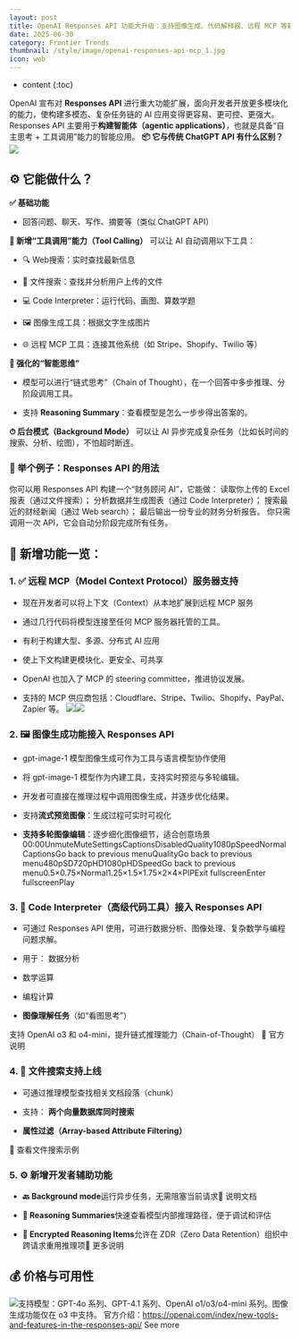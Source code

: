 ```yaml
---
layout: post
title: OpenAI Responses API 功能大升级：支持图像生成、代码解释器、远程 MCP 等新工具
date: 2025-06-30
category: Frontier Trends
thumbnail: /style/image/openai-responses-api-mcp_1.jpg
icon: web
---
```

* content
{:toc}

OpenAI 宣布对 **Responses API** 进行重大功能扩展，面向开发者开放更多模块化的能力，使构建多模态、复杂任务链的 AI 应用变得更容易、更可控、更强大。
Responses API 主要用于**构建智能体（agentic applications）**，也就是具备“自主思考 + 工具调用”能力的智能应用。
**📦 它与传统 ChatGPT API 有什么区别？**
![](https://assets-v2.circle.so/8ugtnecd6as5d6n7fuyln3hbxkvl)
## ⚙️ 它能做什么？
**✅ 基础功能**

- 回答问题、聊天、写作、摘要等（类似 ChatGPT API）

**🔧 新增“工具调用”能力（Tool Calling）**
可以让 AI 自动调用以下工具：

- 🔍 Web搜索：实时查找最新信息

- 📂 文件搜索：查找并分析用户上传的文件

- 💻 Code Interpreter：运行代码、画图、算数学题

- 🖼 图像生成工具：根据文字生成图片

- 🌐 远程 MCP 工具：连接其他系统（如 Stripe、Shopify、Twilio 等）

**🧠 强化的“智能思维”**

- 模型可以进行“链式思考”（Chain of Thought），在一个回答中多步推理、分阶段调用工具。

- 支持 **Reasoning Summary**：查看模型是怎么一步步得出答案的。

**⏱ 后台模式（Background Mode）**
可以让 AI 异步完成复杂任务（比如长时间的搜索、分析、绘图），不怕超时断连。

### 🧪 举个例子：Responses API 的用法
你可以用 Responses API 构建一个“财务顾问 AI”，它能做：
读取你上传的 Excel 报表（通过文件搜索）；
分析数据并生成图表（通过 Code Interpreter）；
搜索最近的财经新闻（通过 Web search）；
最后输出一份专业的财务分析报告。
你只需调用一次 API，它会自动分阶段完成所有任务。

## 🧩 新增功能一览：

### 1. ✅ **远程 MCP（Model Context Protocol）服务器支持**

- 现在开发者可以将上下文（Context）从本地扩展到远程 MCP 服务

- 通过几行代码将模型连接至任何 MCP 服务器托管的工具。

- 有利于构建大型、多源、分布式 AI 应用

- 使上下文构建更模块化、更安全、可共享

- OpenAI 也加入了 MCP 的 steering committee，推进协议发展。

- 支持的 MCP 供应商包括：Cloudflare、Stripe、Twilio、Shopify、PayPal、Zapier 等。
![](https://assets-v2.circle.so/d8ahy7o3kc02n7qgjcvekmm08flf)![](https://assets-v2.circle.so/kvuse3uufh4ro1kyr16xukbw133d)

### 2. 🖼️ **图像生成功能接入 Responses API**

- gpt-image-1 模型图像生成可作为工具与语言模型协作使用

- 将 gpt-image-1 模型作为内建工具，支持实时预览与多轮编辑。

- 开发者可直接在推理过程中调用图像生成，并逐步优化结果。

- 支持**流式预览图像**：生成过程可实时可视化

- **支持多轮图像编辑**：逐步细化图像细节，适合创意场景
00:00UnmuteMuteSettingsCaptionsDisabledQuality1080pSpeedNormalCaptionsGo back to previous menuQualityGo back to previous menu480pSD720pHD1080pHDSpeedGo back to previous menu0.5×0.75×Normal1.25×1.5×1.75×2×4×PIPExit fullscreenEnter fullscreenPlay

### 3. 🧮 **Code Interpreter（高级代码工具）接入 Responses API**

- 可通过 Responses API 使用，可进行数据分析、图像处理、复杂数学与编程问题求解。

- 用于：
数据分析

- 数学运算

- 编程计算

- **图像理解任务**（如“看图思考”）

支持 OpenAI o3 和 o4-mini，提升链式推理能力（Chain-of-Thought）
📎 官方说明

### 4. 📂 **文件搜索支持上线**

- 可通过推理模型查找相关文档段落（chunk）

- 支持：
**两个向量数据库同时搜索**

- **属性过滤（Array-based Attribute Filtering）**

📎 查看文件搜索示例

### 5. ⚙️ **新增开发者辅助功能**

- **🔙 Background mode**运行异步任务，无需阻塞当前请求📎 说明文档

- **🧠 Reasoning Summaries**快速查看模型内部推理路径，便于调试和评估

- **🔐 Encrypted Reasoning Items**允许在 ZDR（Zero Data Retention）组织中跨请求重用推理项📎 更多说明

## 💰 价格与可用性
![](https://assets-v2.circle.so/5d3nio1529mzyc1mvy8wlya65rlw)支持模型：GPT-4o 系列、GPT-4.1 系列、OpenAI o1/o3/o4-mini 系列。图像生成功能仅在 o3 中支持。
官方介绍：https://openai.com/index/new-tools-and-features-in-the-responses-api/
See more
